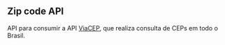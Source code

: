 ## Zip code API
API para consumir a API [ViaCEP](https://viacep.com.br/), que realiza consulta de CEPs em todo o Brasil.


